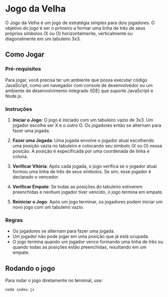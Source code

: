 # Jogo da Velha

O Jogo da Velha é um jogo de estratégia simples para dois jogadores. O objetivo do jogo é ser o primeiro a formar uma linha de três de seus próprios símbolos (X ou O) horizontalmente, verticalmente ou diagonalmente em um tabuleiro 3x3.

## Como Jogar

### Pré-requisitos

Para jogar, você precisa ter um ambiente que possa executar código JavaScript, como um navegador com console de desenvolvedor ou um ambiente de desenvolvimento integrado (IDE) que suporte JavaScript e Node.js.

### Instruções

1. **Iniciar o Jogo**: O jogo é iniciado com um tabuleiro vazio de 3x3. Um jogador escolhe ser X e o outro O. Os jogadores então se alternam para fazer uma jogada.

2. **Fazer uma Jogada**: Uma jogada envolve o jogador atual escolhendo uma posição vazia no tabuleiro e colocando seu símbolo (X ou O) nessa posição. A posição é especificada por uma coordenada de linha e coluna.

3. **Verificar Vitória**: Após cada jogada, o jogo verifica se o jogador atual formou uma linha de três de seus símbolos. Se sim, esse jogador é declarado o vencedor.

4. **Verificar Empate**: Se todas as posições do tabuleiro estiverem preenchidas e nenhum jogador tiver vencido, o jogo termina em empate.

5. **Reiniciar o Jogo**: Após um jogo terminar, os jogadores podem iniciar um novo jogo com um tabuleiro vazio.

### Regras

- Os jogadores se alternam para fazer uma jogada.
- Um jogador não pode jogar em uma posição que já está ocupada.
- O jogo termina quando um jogador vence formando uma linha de três ou quando todas as posições estão preenchidas, resultando em um empate.

## Rodando o jogo

Para rodar o jogo diretamente no terminal, use:

```
node index.js